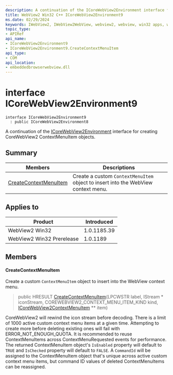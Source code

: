 ```yaml
---
description: A continuation of the ICoreWebView2Environment interface for creating CoreWebView2 ContextMenuItem objects.
title: WebView2 Win32 C++ ICoreWebView2Environment9
ms.date: 02/29/2024
keywords: IWebView2, IWebView2WebView, webview2, webview, win32 apps, win32, edge, ICoreWebView2, ICoreWebView2Controller, browser control, edge html, ICoreWebView2Environment9
topic_type: 
- APIRef
api_name:
- ICoreWebView2Environment9
- ICoreWebView2Environment9.CreateContextMenuItem
api_type:
- COM
api_location:
- embeddedbrowserwebview.dll
---
```


# interface ICoreWebView2Environment9

```
interface ICoreWebView2Environment9
  : public ICoreWebView2Environment8
```

A continuation of the [ICoreWebView2Environment](icorewebview2environment.md) interface for creating CoreWebView2 ContextMenuItem objects.

## Summary

 Members                        | Descriptions
--------------------------------|---------------------------------------------
[CreateContextMenuItem](#createcontextmenuitem) | Create a custom `ContextMenuItem` object to insert into the WebView context menu.

## Applies to

Product                         | Introduced
--------------------------------|---------------------------------------------
WebView2 Win32            |    1.0.1185.39
WebView2 Win32 Prerelease |    1.0.1189

## Members

#### CreateContextMenuItem

Create a custom `ContextMenuItem` object to insert into the WebView context menu.

> public HRESULT [CreateContextMenuItem](#createcontextmenuitem)(LPCWSTR label, IStream * iconStream, COREWEBVIEW2_CONTEXT_MENU_ITEM_KIND kind, [ICoreWebView2ContextMenuItem](icorewebview2contextmenuitem.md) ** item)

CoreWebView2 will rewind the icon stream before decoding. There is a limit of 1000 active custom context menu items at a given time. Attempting to create more before deleting existing ones will fail with ERROR_NOT_ENOUGH_QUOTA. It is recommended to reuse ContextMenuItems across ContextMenuRequested events for performance. The returned ContextMenuItem object's `IsEnabled` property will default to `TRUE` and `IsChecked` property will default to `FALSE`. A `CommandId` will be assigned to the ContextMenuItem object that's unique across active custom context menu items, but command ID values of deleted ContextMenuItems can be reassigned.

